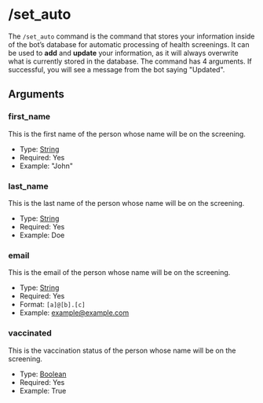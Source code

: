 # /set_auto

The `/set_auto` command is the command that stores your information inside of the bot’s database for automatic
processing of health screenings. It can be used to **add** and **update** your information, as it will always overwrite
what is currently stored in the database. The command has 4 arguments. If successful, you will see a message from the
bot saying "Updated".

## Arguments

### first_name

This is the first name of the person whose name will be on the screening.

-   Type: [String](https://developer.mozilla.org/en-US/docs/Web/JavaScript/Reference/Global_Objects/String)
-   Required: Yes
-   Example: "John"

### last_name

This is the last name of the person whose name will be on the screening.

-   Type: [String](https://developer.mozilla.org/en-US/docs/Web/JavaScript/Reference/Global_Objects/String)
-   Required: Yes
-   Example: Doe

### email

This is the email of the person whose name will be on the screening.

-   Type: [String](https://developer.mozilla.org/en-US/docs/Web/JavaScript/Reference/Global_Objects/String)
-   Required: Yes
-   Format: `[a]@[b].[c]`
-   Example: example@example.com

### vaccinated

This is the vaccination status of the person whose name will be on the screening.

-   Type: [Boolean](https://developer.mozilla.org/en-US/docs/Web/JavaScript/Reference/Global_Objects/Boolean)
-   Required: Yes
-   Example: True
